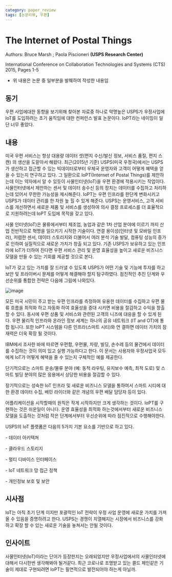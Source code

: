 ```yaml
---
category: paper_review
tags: [논문리뷰, 우편]
---
```


# The Internet of Postal Things
Authors: Bruce Marsh ; Paola Piscioneri **(USPS Research Center)**

International Conference on Collaboration Technologies and Systems (CTS)
2015, Pages 1-5



- 위 내용은 논문 중 일부분을 발췌하여 작성한 내용임

## 동기
우편 사업에대한 동향을 보기위해 찾아본 자료중 하나로  악명높은 USPS가 우정사업에 IoT를 도입하려는 초기 움직임에 대한 컨퍼런스 발표 논문이다. IoPT라는 네이밍이 일단 너무 좋았다.

## 내용

미국 우편 서비스는 항상 대용량 데이터 셋(편지 수신/발신 정보, 서비스 품질, 편지 스캔) 의 생산을 도맡아서 해왔다. 최근(2015년 기준) USPS(미국 우정국)에서는 USPS가 생산하고 접근할 수 있는 빅데이터로부터 우체국 운영자와 고객이 어떻게 혜택을 얻을 수 있는지 연구하고 있다. 그 일환으로 IoPT(Internet of Postal Things)를 제안하는데 이는 약자에서 알 수 있듯이 사물인터넷(IoT)을 우편 환경에 적용시키는 작업이다. 사물인터넷에서 제안하는 센서 및 데이터 송수신 등의 장치는 데이터를 수집하고 처리하는데 있어서 무한한 가능성을 제시해준다. IoPT는 우편 인프라를 한단계 변화시키고 USPS가 데이터 관리를 한 차원 높 힐 수 있게 해준다. USPS는 운영서비스, 고객 서비스를 개선하면서 새로운 제품 및 서비스를 생성하여 의사 결정 프로세스를 더 효율적으로 지원하려는데 IoPT 도입에 목적을 갖고 있다. 



사물 인터넷(IoT)은 물류에서부터 제조업, 농업과 같은 1차 산업 분야에 이르기 까지 산업 전반적으로 혁명을 일으키기 시작한 기술이다. 연결 용이성(인터넷 및 모바일 인프라), 저렴한 센서, 데이터 스토리지와 더불어서 여러 분석 기술 발달, 컴퓨팅 성능의 증가로 인하여 실질적으로 새로운 가치가 창출 되고 있다. 기존 USPS가 보유하고 있는 인프라에 IoT가 더하여 진다면 우편 서비스 관리 및 운영 효율성을 높이고 새로운 비즈니스 모델을 만들 수 있는 기회를 제공할 것으로 본다.

IoT가 갖고 있는 가치를 잘 드러낼 수 있도록 USPS가 어떤 기술 및 기능에 투자를 하고 보안 및 프라이버시 문제를 어떻게 해결해야 할지 탐구하였다. 점진적인 추진 단계와 우선순위를 통합한 전략은 다음에 그림에 나와있다.

![image](https://user-images.githubusercontent.com/48311488/90952430-7230fc00-e49e-11ea-8046-0aab1f8dd723.png)





모든 미국 시민이 주고 받는 우편 인프라를 측정하여 유용한 데이터를 수집하고 우편 물류 흐름을 최적화 하고 자동화 하여 효율성을 증대 시키면 비용을 절감하고 수익을 창출 할 수 있다. 동시에 우편 상품 및 서비스와 관련된 고객의 니즈에 대응을 할 수 있게 된다. 우편 물리적 인프라와 온라인 정보 세계는 하나의 공유 네트워크 (IT and OT)에 통합 됩니다. 또한 IoPT 시스템을 다른 인프라(스마트 시티)와 연 결하면 데이터 가치의 잠재력은 더욱 확장 될 것이다.

IBM에서 조사한 바에 따르면 우편함, 우편물, 차량, 빌딩, 손수레 등의 물건에서 데이터를 수집하는 것이 의미 있고 실행 가능하다고 한다. 이 문서는 사용자와 우정사업국 모두에게 IoT가 어떻게 혜택을 줄 수 있는지 구체적인 예를 제공한다.

단기적으로는 스마트 운송/물류 분야 (예: 동적 라우팅, 유지보수 예측, 최적 도로) 및 스마트 빌딩 분야의 많은 응용에서 상당한 비용을 절감할 수 있다. 

장기적으로는 성숙한 IoT 인프라 및 새로운 비즈니스 모델을 통하여서 스마트 시티에 대한 환경 데이터 수집, 배민 라이더와 같은 개념의 우편 배달 담당자 등이 있다.

어플리케이션을 시작할때의 원칙은 작게 시작하지만 크게 생각하는 것이다. IoPT를 구현하는 것은 쉬운일이 아니다. 운영 효율성을 최적화 하는것에서부터 새로운 비즈니스 모델을 도출하는 것처럼 작은 단계에서부터 우선순위에 따라 점진적으로 수행해야한다. 

USPS의 IoT 플랫폼은 다음의 5가지 기본 요소를 기반으로 하고 있다.

\-    데이터 아키텍쳐

\-    클라우드 스토리지

\-    멀티 디바이스 인터페이스

\-    IoT 네트워크 망 접근 정책

\-    개인정보 보호 및 보안



## 시사점

IoT는 아직 초기 단계 이지만 포괄적인 IoT 전략이 우정 사업 운영에 새로운 가치를 가져 올 수 있음을 증명하려고 한다. USPS는 경쟁이 치열해지는 시장에서 비즈니스를 강화하고  확장 할 수 있는 새로운 기술을 놓쳐서는 안될 것이다.





## 인사이트
사물인터넷(IoT)이라는 단어가 등장한지는 오래되었지만 우정사업에서의 사물인터넷에 대해서 다시한번 생각해봐야 될거같다. 최근 코로나로 조명받고 있는 콜드 체인같은 기술이 제대로 구현되려면 IoPT는 필연적으로 발전되어야 하는게 아닐까.
